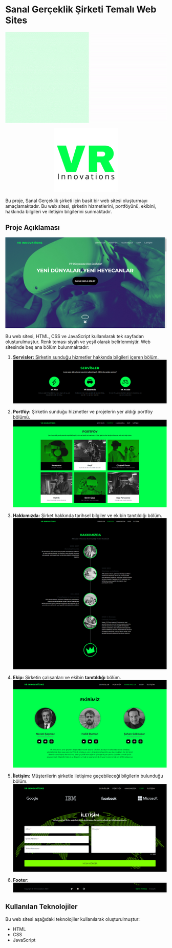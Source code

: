 # Sanal Gerçeklik  Şirketi Temalı Web **Sites**

![Web Sitesi Örneği](img/gif.gif)
<div align="center">
  <img src="img/logo/1.png" alt="Web Sitesi Örneği" width="200" height="200">
</div>

Bu proje, Sanal Gerçeklik şirketi için basit bir web sitesi oluşturmayı amaçlamaktadır. Bu web sitesi, şirketin hizmetlerini, portföyünü, ekibini, hakkında bilgileri ve iletişim bilgilerini sunmaktadır.



## Proje Açıklaması

![Web Sitesi Örneği](img/1.png)

Bu web sitesi, HTML, CSS ve JavaScript kullanılarak tek sayfadan oluşturulmuştur. Renk teması siyah ve yeşil olarak belirlenmiştir. Web sitesinde beş ana bölüm bulunmaktadır:

1. **Servisler:** Şirketin sunduğu hizmetler hakkında bilgileri içeren bölüm.
![Web Sitesi Örneği](img/2.png)

2. **Portföy:** Şirketin sunduğu hizmetler ve projelerin yer aldığı portföy bölümü.
   ![Web Sitesi Örneği](img/3.png)
3. **Hakkımızda:** Şirket hakkında tarihsel bilgiler ve ekibin tanıtıldığı bölüm.
   ![Web Sitesi Örneği](img/4.png)
4. **Ekip:** Şirketin çalışanları ve ekibin **tanıtıldığı** bölüm.
   ![Web Sitesi Örneği](img/5.png)
5. **İletişim:** Müşterilerin şirketle iletişime geçebileceği bilgilerin bulunduğu bölüm.
   ![Web Sitesi Örneği](img/6.png)
6. **Footer:** 
   ![Web Sitesi Örneği](img/7.png)

## Kullanılan Teknolojiler

Bu web sitesi aşağıdaki teknolojiler kullanılarak oluşturulmuştur:

- HTML
- CSS
- JavaScript

